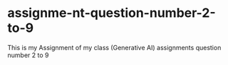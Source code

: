 # assignme-nt-question-number-2-to-9
This is my Assignment of my class (Generative AI) assignments question number 2 to 9 
